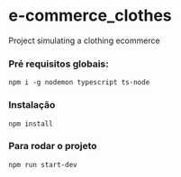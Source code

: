 # e-commerce_clothes
Project simulating a clothing ecommerce

### Pré requisitos globais:

`npm i -g nodemon typescript ts-node`

### Instalação

`npm install`

### Para rodar o projeto

`npm run start-dev`